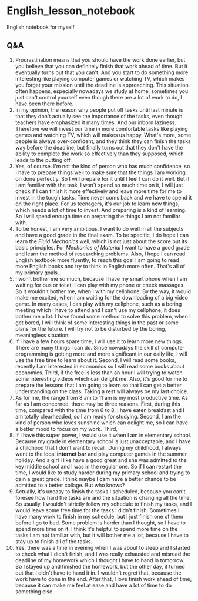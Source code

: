 # English_lesson_notebook
English notebook for myself
## Q&A  
1. Procrastination means that you should have the work done earlier, but you believe that you can definitely finish that work ahead of time. But it eventually turns out that you can't. And you start to do something more interesting like playing computer games or watching TV, which makes you forget your mission until the deadline is approaching. This situation often happens, especially nowadays we study at home, sometimes you just can't control yourself even though there are a lot of work to do, I have been there before.  
2. In my opinion, the reason why people put off tasks until last minute is that they don't actually see the importance of the tasks, even though teachers have emphasized it many times. And our inborn laziness. Therefore we will invest our time in more comfortable tasks like playing games and watching TV, which will makes us happy. What's more, some people is always over-confident, and they think they can 
finish the tasks way before the deadline, but finally turns out that they don't have the ability to complete the work so effectively than they supposed, which leads to the putting off.   
3. Yes, of course. I'm not the kind of person who has much confidence, so I have to prepare things well to make sure that the things I am working on done perfectly. So I will prepare for it until I feel I can do it well. But if I am familiar with the task, I won't spend so much time on it, I will just check if I can finish it more effectively and leave more time for me to invest in the tough tasks. Time never coms back and we have to spend it on the right place. For us teenagers, it's our job to learn new things, which needs a lot of time to invest. And preparing is a kind of learning. So I will spend enough time on preparing the things I am not familiar with.   
4. To be honest, I am very ambitious. I want to do well in all the subjects and have a good grade in the final exam. To be specific, I do hope I can learn the *Fluid Mechanics* well, which is not just about the score but its basic principles. For *Mechanics of Material* I want to have a good grade and learn the method of researching problems. Also, I hope I can read English textbook more fluently, to reach this goal I am going to read more English books and try to think in English more often. That's all of my primary goals.   
5. I won't bother me so much, because I have my smart phone when I am waiting for bus or toilet, I can play with my phone or check massages. So it wouldn't bother me, when I with my cellphone. By the way, it would make me excited, when I am waiting for the downloading of a big video game. In many cases, I can play with my cellphone, such as a boring meeting which I have to attend and I can't use my cellphone, it does bother me a lot. I have found some method to solve this problem, when I get bored, I will think of some interesting things in the past or some plans for the future. I will try not to be disturbed by the boring, meaningless situation.   
6. If I have a few hours spare time, I will use it to learn more new things. There are many things I can do. Since nowadays the skill of computer programming is getting more and more significant in our daily life, I will use the free time to learn about it. Second, I will read some books, recently I am interested in economics so I will read some books about economics. Third, if the free is less than an hour I will trying to watch some interesting videos which can delight me. Also, it's good for me to prepare the lessons that I am going to learn so that I can get a better understanding on the class. Taking a rest will always be my last choice. 
7. As for me, the range from 8 am to 11 am is my most productive time. As far as I am concerned, there may be three reasons. First, during this time, compared with the time from 6 to 8, I have eaten breakfast and I am totally clearheaded, so I am ready for studying. Second, I am the kind of person who loves sunshine which can delight me, so I can have a better mood to focus on my work. Third, 
8. If I have this super power, I would use it when I am in elementary school. Because my grade in elementary school is just unacceptable, and I have a childhood that I don't want to recall. During my childhood, I always went to the local **internet bar** and play computer games in the summer holiday. And a girl I like have a good great and she was admitted to the key middle school and I was in the regular one. So if I can restart the time, I would like to study harder during my primary school and trying to gain a great grade. I think maybe I cam have a better chance to be admitted to a better collage. But who knows?   
9. Actually, it's uneasy to finish the tasks I scheduled, because you can't foresee how hard the tasks are and the situation is changing all the time. So usually, I wouldn't strictly follow my schedule to finish my tasks, and I would leave some free time for the tasks I didn't finish. Sometimes I have many work to finish in my schedule, but I just finish one of them before I go to bed. Some problem is harder than I thought, so I have to spend more time on it. I think it's helpful to spend more time on the tasks I am not familiar with, but it will bother me a lot, because I have to stay up to finish all of the tasks. 
10. Yes, there was a time in evening when I was about to sleep and I started to check what I didn't finish, and I was really exhausted and misread the deadline of my homework which I thought I have to hand in tomorrow. So I stayed up and finished the homework, but the other day, it turned out that I didn't have to hand it in. I wouldn't regret that, because the work have to done in the end. After that, I love finish work ahead of time, because it can make me feel at ease and have a lot of time to do something else.

